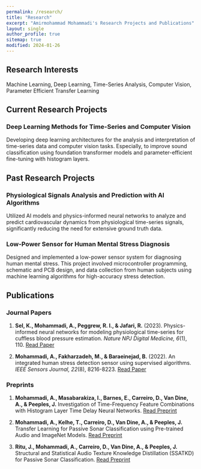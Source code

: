 ```yaml
---
permalink: /research/
title: "Research"
excerpt: "Amirmohammad Mohammadi's Research Projects and Publications"
layout: single
author_profile: true
sitemap: true
modified: 2024-01-26
---
```


## Research Interests
Machine Learning, Deep Learning, Time-Series Analysis, Computer Vision, Parameter Efficient Transfer Learning

## Current Research Projects

### Deep Learning Methods for Time-Series and Computer Vision
Developing deep learning architectures for the analysis and interpretation of time-series data and computer vision tasks. Especially, to improve sound classification using foundation transformer models and parameter-efficient fine-tuning with histogram layers.


## Past Research Projects

### Physiological Signals Analysis and Prediction with AI Algorithms
Utilized AI models and physics-informed neural networks to analyze and predict cardiovascular dynamics from physiological time-series signals, significantly reducing the need for extensive ground truth data.

### Low-Power Sensor for Human Mental Stress Diagnosis
Designed and implemented a low-power sensor system for diagnosing human mental stress. This project involved microcontroller programming, schematic and PCB design, and data collection from human subjects using machine learning algorithms for high-accuracy stress detection.


## Publications

### Journal Papers

1. **Sel, K., Mohammadi, A., Peggrew, R. I., & Jafari, R.** (2023). Physics-informed neural networks for modeling physiological time-series for cuffless blood pressure estimation. *Nature NPJ Digital Medicine, 6*(1), 110. [Read Paper](https://www.nature.com/articles/s41746-023-00853-4)

2. **Mohammadi, A., Fakharzadeh, M., & Baraeinejad, B.** (2022). An integrated human stress detection sensor using supervised algorithms. *IEEE Sensors Journal, 22*(8), 8216-8223. [Read Paper](https://ieeexplore.ieee.org/abstract/document/9729836)


### Preprints

1. **Mohammadi, A., Masabarakiza, I., Barnes, E., Carreiro, D., Van Dine, A., & Peeples, J.** Investigation of Time-Frequency Feature Combinations with Histogram Layer Time Delay Neural Networks. [Read Preprint](https://urldefense.com/v3/__http://arxiv.org/abs/2409.13881__;!!KwNVnqRv!GFZbeldmXWfUAnqaCAn5Pwzq7vlFEfD1fg6YKJ5BOwJZCNn9mekTGBLPIELZ1HiEfZIdT0SgIAumcu6J$)

2. **Mohammadi, A., Kelhe, T., Carreiro, D., Van Dine, A., & Peeples, J.** Transfer Learning for Passive Sonar Classification using Pre-trained Audio and ImageNet Models. [Read Preprint](https://urldefense.com/v3/__http://arxiv.org/abs/2409.13878__;!!KwNVnqRv!CH28iw7cUYaR2TMeQYHyt7Lhm_N7SefA7TmThvM4IUllV6y2hlp-gJxr2bfH7aga3BoAq-oAnr6z47lh$)

3. **Ritu, J., Mohammadi, A., Carreiro, D., Van Dine, A., & Peeples, J.** Structural and Statistical Audio Texture Knowledge Distillation (SSATKD) for Passive Sonar Classification. [Read Preprint](https://arxiv.org/abs/2501.01921)

